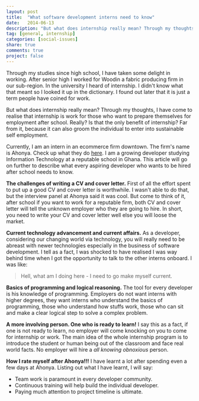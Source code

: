 ```yaml
---
layout: post
title:  "What software development interns need to know"
date:   2014-06-13
description: "But what does internship really mean? Through my thoughts, I have come to realise that internship is work for those who want to prepare themselves for employment after school."
tag: [general, internship]
categories: [social-issues]
share: true
comments: true
project: false
---
```


Through my studies since high school, I have taken some delight in working. After senior high I worked for Woodin a fabric producing firm in our sub-region. In the university I heard of internship. I didn't know what that meant so I looked it up in the dictionary. I found out later that it is just a term people have coined for work.

But what does internship really mean? Through my thoughts, I have come to realise that internship is work for those who want to prepare themselves for employment after school. Really? Is that the only benefit of internship? Far from it, because it can also groom the individual to enter into sustainable self employment.

<!-- more -->

Currently, I am an intern in an ecommerce firm downtown. The firm's name is Ahonya. Check up what they do [here](https://ahonya.com). I am a growing developer studying Information Technology at a reputable school in Ghana. This article will go on further to describe what every aspiring developer who wants to be hired after school needs to know.

**The challenges of writing a CV and cover letter.** First of all the effort spent to put up a good CV and cover letter is worthwhile. I wasn't able to do that, but the interview panel at Ahonya said it was cool. But come to think of it, after school if you want to work for a reputable firm, both CV and cover letter will tell the unknown employer who they are going to hire. In short, you need to write your CV and cover letter well else you will loose the market.

**Current technology advancement and current affairs.** As a developer, considering our changing world via technology, you will really need to be abreast with newer technologies especially in the business of software development. I tell as a fact, I was shocked to have realised I was way behind time when I got the opportunity to talk to the other interns onboard. I was like:

> Hell, what am I doing here - I need to go make myself current.

**Basics of programming and logical reasoning.** The tool for every developer is his knowledge of programming. Employers do not want interns with higher degrees, they want interns who understand the basics of programming, those who understand how stuffs work, those who can sit and make a clear logical step to solve a complex problem.

**A more involving person. One who is ready to learn!** I say this as a fact, if one is not ready to learn, no employer will come knocking on you to come for internship or work. The main idea of the whole internship program is to introduce the student or human being out of the classroom and face real world facts. No employer will hire a *all knowing obnoxious* person.

**How I rate myself after Ahonya!!!** I have learnt a lot after spending even a few days at Ahonya. Listing out what I have learnt, I will say:

* Team work is paramount in every developer community.
* Continuous training will help build the individual developer.
* Paying much attention to project timeline is ultimate.
